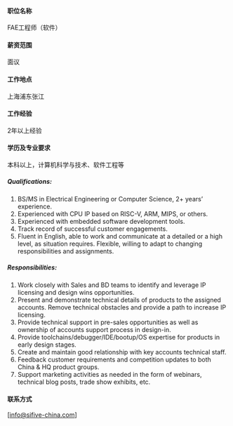 #### 职位名称
FAE工程师（软件）

#### 薪资范围
面议

#### 工作地点
上海浦东张江

#### 工作经验
2年以上经验

#### 学历及专业要求
本科以上，计算机科学与技术、软件工程等

##### **Qualifications:** 
1.   BS/MS  in Electrical Engineering or Computer Science, 2+ years’ experience.
2.   Experienced  with CPU IP based on RISC-V, ARM, MIPS, or others. 
3.   Experienced  with embedded software development tools.
4.   Track  record of successful customer engagements.
5.   Fluent  in English, able to work and communicate at a detailed or a high level, as  situation requires. Flexible, willing to adapt to changing responsibilities and  assignments.

##### **Responsibilities:**
1.  Work  closely with Sales and BD teams to identify and leverage IP licensing and  design wins opportunities.
2.  Present  and demonstrate technical details of products to the assigned accounts. Remove  technical obstacles and provide a path to increase IP licensing.
3.  Provide  technical support in pre-sales opportunities as well as ownership of accounts  support process in design-in.
4.  Provide  toolchains/debugger/IDE/bootup/OS expertise for products in early design  stages.
5.  Create  and maintain good relationship with key accounts technical staff.
6.  Feedback  customer requirements and competition updates to both China & HQ product  groups.
7.  Support  marketing activities as needed in the form of webinars, technical blog posts,  trade show exhibits, etc.

#### 联系方式
[info@sifive-china.com]

